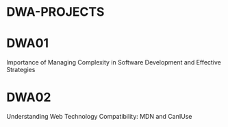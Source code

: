 # DWA-PROJECTS

# DWA01

Importance of Managing Complexity in Software Development and Effective Strategies

# DWA02

Understanding Web Technology Compatibility: MDN and CanIUse
